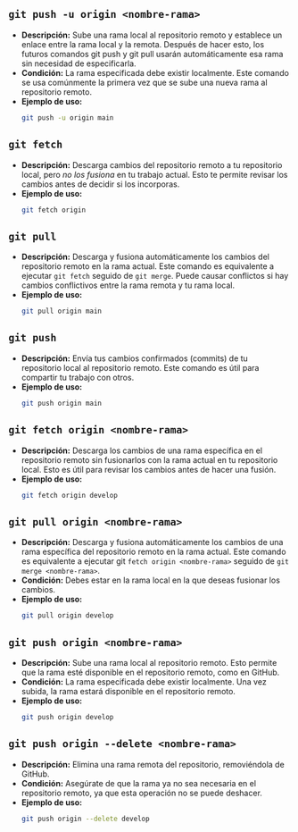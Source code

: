 ## `git push -u origin <nombre-rama>`
- **Descripción:** Sube una rama local al repositorio remoto y establece un enlace entre la rama local y la remota. Después de hacer esto, los futuros comandos git push y git pull usarán automáticamente esa rama sin necesidad de especificarla.
- **Condición:** La rama especificada debe existir localmente. Este comando se usa comúnmente la primera vez que se sube una nueva rama al repositorio remoto.
- **Ejemplo de uso:**
  ```bash
  git push -u origin main
  ```

## `git fetch`
- **Descripción:** Descarga cambios del repositorio remoto a tu repositorio local, pero *no los fusiona* en tu trabajo actual. Esto te permite revisar los cambios antes de decidir si los incorporas.
- **Ejemplo de uso:**
  ```bash
  git fetch origin
  ```

## `git pull`
- **Descripción:** Descarga y fusiona automáticamente los cambios del repositorio remoto en la rama actual. Este comando es equivalente a ejecutar `git fetch` seguido de `git merge`. Puede causar conflictos si hay cambios conflictivos entre la rama remota y tu rama local.
- **Ejemplo de uso:**
  ```bash
  git pull origin main
  ```

## `git push`
- **Descripción:** Envía tus cambios confirmados (commits) de tu repositorio local al repositorio remoto. Este comando es útil para compartir tu trabajo con otros.
- **Ejemplo de uso:**
  ```bash
  git push origin main
  ```

## `git fetch origin <nombre-rama>`
- **Descripción:** Descarga los cambios de una rama específica en el repositorio remoto sin fusionarlos con la rama actual en tu repositorio local. Esto es útil para revisar los cambios antes de hacer una fusión.
- **Ejemplo de uso:**
  ```bash
  git fetch origin develop
  ```

## `git pull origin <nombre-rama>`
- **Descripción:** Descarga y fusiona automáticamente los cambios de una rama específica del repositorio remoto en la rama actual. Este comando es equivalente a ejecutar git `fetch origin <nombre-rama>` seguido de `git merge <nombre-rama>`.
- **Condición:**  Debes estar en la rama local en la que deseas fusionar los cambios.
- **Ejemplo de uso:**
  ```bash
  git pull origin develop
  ```

## `git push origin <nombre-rama>`
- **Descripción:** Sube una rama local al repositorio remoto. Esto permite que la rama esté disponible en el repositorio remoto, como en GitHub.
- **Condición:** La rama especificada debe existir localmente. Una vez subida, la rama estará disponible en el repositorio remoto.
- **Ejemplo de uso:**
  ```bash
  git push origin develop
  ```

## `git push origin --delete <nombre-rama>`
- **Descripción:** Elimina una rama remota del repositorio, removiéndola de GitHub.
- **Condición:** Asegúrate de que la rama ya no sea necesaria en el repositorio remoto, ya que esta operación no se puede deshacer.
- **Ejemplo de uso:**
  ```bash
  git push origin --delete develop
  ```